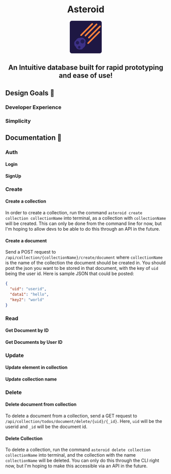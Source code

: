 <h1 align="center">Asteroid</h1> 
<p align="center">
    <img src="./.github/logo.png" width="20%" />
</p>
<h2 align="center">An Intuitive database built for rapid prototyping and ease of use!</h2>

## Design Goals 🎨

### Developer Experience

### Simplicity

## Documentation 📝

### Auth

#### Login

#### SignUp

### Create

#### Create a collection

In order to create a collection, run the command `asteroid create collection collectionName` into terminal, as a collection with `collectionName` will be created. This can only be done from the command line for now, but I'm hoping to allow devs to be able to do this through an API in the future.

#### Create a document

Send a POST request to `/api/collection/{collectionName}/create/document` where `collectionName` is the name of the collection the document should be created in.
You should post the json you want to be stored in that document, with the key of `uid` being the user id. Here is sample JSON that could be posted:

```json
{
  "uid": "userid",
  "data1": "hello",
  "key2": "world"
}
```

### Read

#### Get Document by ID

#### Get Documents by User ID

### Update

#### Update element in collection

#### Update collection name

### Delete

#### Delete document from collection

To delete a document from a collection, send a GET request to `/api/collection/todos/document/delete/{uid}/{_id}`. Here, `uid` will be the userid and `_id` will be the document id.

#### Delete Collection

To delete a collection, run the command `asteroid delete collection collectionName` into terminal, and the collection with the name `collectionName` will be deleted. You can only do this through the CLI right now, but I'm hoping to make this accessible via an API in the future.
